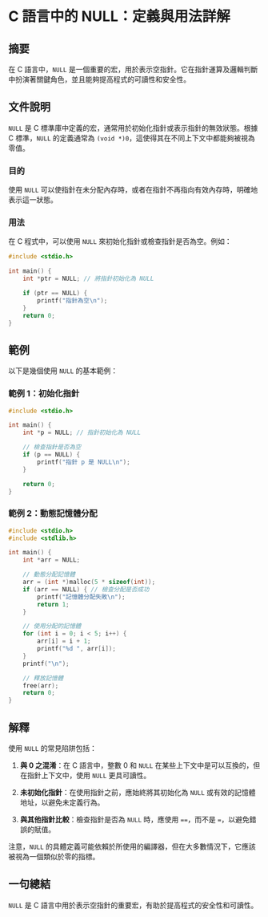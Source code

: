<!--
Meta Description: # C 語言中的 NULL：定義與用法詳解 ## 摘要 在 C 語言中，`NULL` 是一個重要的宏，用於表示空指針。它在指針運算及邏輯判斷中扮演著關鍵角色，並且能夠提高程式的可讀性和安全性。 ## 文件說明 `NULL` 是 C 標準庫中定義的宏，通常用於初始化指針或表示指針的無效狀態。根據 C ...
Meta Keywords: null, int, arr, printf, include
-->

# C 語言中的 NULL：定義與用法詳解

## 摘要
在 C 語言中，`NULL` 是一個重要的宏，用於表示空指針。它在指針運算及邏輯判斷中扮演著關鍵角色，並且能夠提高程式的可讀性和安全性。

## 文件說明
`NULL` 是 C 標準庫中定義的宏，通常用於初始化指針或表示指針的無效狀態。根據 C 標準，`NULL` 的定義通常為 `(void *)0`，這使得其在不同上下文中都能夠被視為零值。

### 目的
使用 `NULL` 可以使指針在未分配內存時，或者在指針不再指向有效內存時，明確地表示這一狀態。

### 用法
在 C 程式中，可以使用 `NULL` 來初始化指針或檢查指針是否為空。例如：

```c
#include <stdio.h>

int main() {
    int *ptr = NULL; // 將指針初始化為 NULL

    if (ptr == NULL) {
        printf("指針為空\n");
    }
    return 0;
}
```

## 範例
以下是幾個使用 `NULL` 的基本範例：

### 範例 1：初始化指針
```c
#include <stdio.h>

int main() {
    int *p = NULL; // 指針初始化為 NULL

    // 檢查指針是否為空
    if (p == NULL) {
        printf("指針 p 是 NULL\n");
    }

    return 0;
}
```

### 範例 2：動態記憶體分配
```c
#include <stdio.h>
#include <stdlib.h>

int main() {
    int *arr = NULL;

    // 動態分配記憶體
    arr = (int *)malloc(5 * sizeof(int));
    if (arr == NULL) { // 檢查分配是否成功
        printf("記憶體分配失敗\n");
        return 1;
    }

    // 使用分配的記憶體
    for (int i = 0; i < 5; i++) {
        arr[i] = i + 1;
        printf("%d ", arr[i]);
    }
    printf("\n");

    // 釋放記憶體
    free(arr);
    return 0;
}
```

## 解釋
使用 `NULL` 的常見陷阱包括：

1. **與 0 之混淆**：在 C 語言中，整數 0 和 `NULL` 在某些上下文中是可以互換的，但在指針上下文中，使用 `NULL` 更具可讀性。
   
2. **未初始化指針**：在使用指針之前，應始終將其初始化為 `NULL` 或有效的記憶體地址，以避免未定義行為。

3. **與其他指針比較**：檢查指針是否為 `NULL` 時，應使用 `==`，而不是 `=`，以避免錯誤的賦值。

注意，`NULL` 的具體定義可能依賴於所使用的編譯器，但在大多數情況下，它應該被視為一個類似於零的指標。

## 一句總結
`NULL` 是 C 語言中用於表示空指針的重要宏，有助於提高程式的安全性和可讀性。